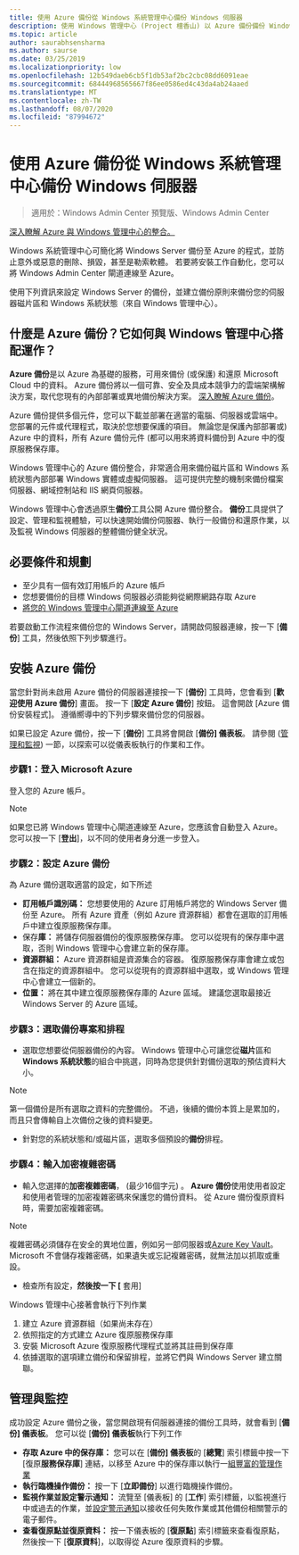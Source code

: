```yaml
---
title: 使用 Azure 備份從 Windows 系統管理中心備份 Windows 伺服器
description: 使用 Windows 管理中心 (Project 檀香山) 以 Azure 備份備份 Windows 伺服器
ms.topic: article
author: saurabhsensharma
ms.author: saurse
ms.date: 03/25/2019
ms.localizationpriority: low
ms.openlocfilehash: 12b549daeb6cb5f1db53af2bc2cbc08dd6091eae
ms.sourcegitcommit: 68444968565667f86ee0586ed4c43da4ab24aaed
ms.translationtype: MT
ms.contentlocale: zh-TW
ms.lasthandoff: 08/07/2020
ms.locfileid: "87994672"
---
```

# <a name="backup-your-windows-servers-from-windows-admin-center-with-azure-backup"></a>使用 Azure 備份從 Windows 系統管理中心備份 Windows 伺服器

>適用於：Windows Admin Center 預覽版、Windows Admin Center

[深入瞭解 Azure 與 Windows 管理中心的整合。](./index.md)

Windows 系統管理中心可簡化將 Windows Server 備份至 Azure 的程式，並防止意外或惡意的刪除、損毀，甚至是勒索軟體。 若要將安裝工作自動化，您可以將 Windows Admin Center 閘道連線至 Azure。

使用下列資訊來設定 Windows Server 的備份，並建立備份原則來備份您的伺服器磁片區和 Windows 系統狀態（來自 Windows 管理中心）。

## <a name="what-is-azure-backup-and-how-does-it-work-with-windows-admin-center"></a>什麼是 Azure 備份？它如何與 Windows 管理中心搭配運作？

**Azure 備份**是以 Azure 為基礎的服務，可用來備份 (或保護) 和還原 Microsoft Cloud 中的資料。 Azure 備份將以一個可靠、安全及具成本競爭力的雲端架構解決方案，取代您現有的內部部署或異地備份解決方案。
[深入瞭解 Azure 備份](/azure/backup/backup-overview)。

Azure 備份提供多個元件，您可以下載並部署在適當的電腦、伺服器或雲端中。 您部署的元件或代理程式，取決於您想要保護的項目。 無論您是保護內部部署或) Azure 中的資料，所有 Azure 備份元件 (都可以用來將資料備份到 Azure 中的復原服務保存庫。

Windows 管理中心的 Azure 備份整合，非常適合用來備份磁片區和 Windows 系統狀態內部部署 Windows 實體或虛擬伺服器。 這可提供完整的機制來備份檔案伺服器、網域控制站和 IIS 網頁伺服器。

Windows 管理中心會透過原生**備份**工具公開 Azure 備份整合。 **備份**工具提供了設定、管理和監視體驗，可以快速開始備份伺服器、執行一般備份和還原作業，以及監視 Windows 伺服器的整體備份健全狀況。

## <a name="prerequisites-and-planning"></a>必要條件和規劃

- 至少具有一個有效訂用帳戶的 Azure 帳戶
- 您想要備份的目標 Windows 伺服器必須能夠從網際網路存取 Azure
- [將您的 Windows 管理中心閘道連線至 Azure](azure-integration.md)

若要啟動工作流程來備份您的 Windows Server，請開啟伺服器連線，按一下 [**備份**] 工具，然後依照下列步驟進行。

## <a name="setup-azure-backup"></a>安裝 Azure 備份
當您針對尚未啟用 Azure 備份的伺服器連接按一下 [**備份**] 工具時，您會看到 [**歡迎使用 Azure 備份**] 畫面。 按一下 [**設定 Azure 備份**] 按鈕。 這會開啟 [Azure 備份安裝程式]。 遵循嚮導中的下列步驟來備份您的伺服器。

如果已設定 Azure 備份，按一下 [**備份**] 工具將會開啟 [**備份] 儀表板**。 請參閱 ([管理和監視](#management-and-monitoring)) 一節，以探索可以從儀表板執行的作業和工作。

### <a name="step-1-login-to-microsoft-azure"></a>步驟1：登入 Microsoft Azure
登入您的 Azure 帳戶。

> [!NOTE]
> 如果您已將 Windows 管理中心閘道連線至 Azure，您應該會自動登入 Azure。 您可以按一下 [**登出**]，以不同的使用者身分進一步登入。

### <a name="step-2-set-up-azure-backup"></a>步驟2：設定 Azure 備份
為 Azure 備份選取適當的設定，如下所述

 - **訂用帳戶識別碼：** 您想要使用的 Azure 訂用帳戶將您的 Windows Server 備份至 Azure。 所有 Azure 資產（例如 Azure 資源群組）都會在選取的訂用帳戶中建立復原服務保存庫。
 - 保存**庫：** 將儲存伺服器備份的復原服務保存庫。 您可以從現有的保存庫中選取，否則 Windows 管理中心會建立新的保存庫。
 - **資源群組：** Azure 資源群組是資源集合的容器。 復原服務保存庫會建立或包含在指定的資源群組中。 您可以從現有的資源群組中選取，或 Windows 管理中心會建立一個新的。
 - **位置：** 將在其中建立復原服務保存庫的 Azure 區域。 建議您選取最接近 Windows Server 的 Azure 區域。

### <a name="step-3-select-backup-items-and-schedule"></a>步驟3：選取備份專案和排程

- 選取您想要從伺服器備份的內容。 Windows 管理中心可讓您從**磁片**區和**Windows 系統狀態**的組合中挑選，同時為您提供針對備份選取的預估資料大小。

> [!NOTE]
> 第一個備份是所有選取之資料的完整備份。 不過，後續的備份本質上是累加的，而且只會傳輸自上次備份之後的資料變更。

- 針對您的系統狀態和/或磁片區，選取多個預設的**備份**排程。

### <a name="step-4-enter-encryption-passphrase"></a>步驟4：輸入加密複雜密碼

- 輸入您選擇的**加密複雜密碼**， (最少16個字元) 。  **Azure 備份**使用使用者設定和使用者管理的加密複雜密碼來保護您的備份資料。 從 Azure 備份復原資料時，需要加密複雜密碼。

> [!NOTE]
> 複雜密碼必須儲存在安全的異地位置，例如另一部伺服器或[Azure Key Vault](/azure/key-vault/quick-create-portal)。 Microsoft 不會儲存複雜密碼，如果遺失或忘記複雜密碼，就無法加以抓取或重設。

- 檢查所有設定，**然後按一下 [** 套用]

Windows 管理中心接著會執行下列作業

1. 建立 Azure 資源群組（如果尚未存在）
2. 依照指定的方式建立 Azure 復原服務保存庫
3. 安裝 Microsoft Azure 復原服務代理程式並將其註冊到保存庫
4. 依據選取的選項建立備份和保留排程，並將它們與 Windows Server 建立關聯。

## <a name="management-and-monitoring"></a>管理與監控

成功設定 Azure 備份之後，當您開啟現有伺服器連接的備份工具時，就會看到 [**備份] 儀表板**。 您可以從 [**備份] 儀表板**執行下列工作

- **存取 Azure 中的保存庫：** 您可以在 [**備份] 儀表板**的 [**總覽**] 索引標籤中按一下 [復原**服務保存庫**] 連結，以移至 Azure 中的保存庫以執行一[組豐富的管理作業](/azure/backup/backup-azure-manage-windows-server)
- **執行臨機操作備份：** 按一下 [**立即備份**] 以進行臨機操作備份。
- **監視作業並設定警示通知：** 流覽至 [儀表板] 的 [**工作**] 索引標籤，以監視進行中或過去的作業，並[設定警示通知](/azure/backup/backup-azure-manage-windows-server#configuring-notifications-for-alerts)以接收任何失敗作業或其他備份相關警示的電子郵件。
- **查看復原點並復原資料：** 按一下儀表板的 [**復原點**] 索引標籤來查看復原點，然後按一下 [**復原資料**]，以取得從 Azure 復原資料的步驟。